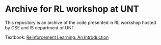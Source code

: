 # Archive for RL workshop at UNT

This repository is an archive of the code presented in RL workshop hosted by CSE and IS department of UNT.

Textbook: [Reinforcement Learning: An Introduction](http://incompleteideas.net/book/the-book-2nd.html)
